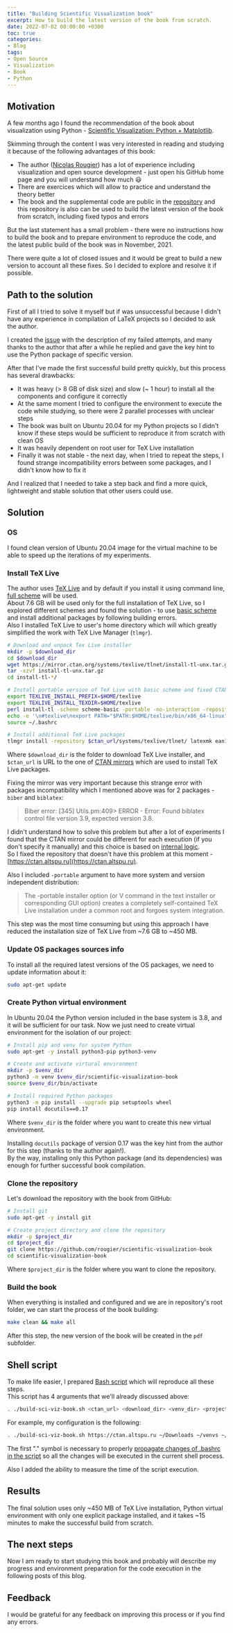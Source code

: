 ```yaml
---
title: "Building Scientific Visualization book"
excerpt: How to build the latest version of the book from scratch.
date: 2022-07-02 00:00:00 +0300
toc: true
categories:
- Blog
tags:
- Open Source
- Visualization
- Book
- Python
---
```


## Motivation
A few months ago I found the recommendation of the book about visualization using Python - [Scientific Visualization: Python + Matplotlib](https://github.com/rougier/scientific-visualization-book).  

Skimming through the content I was very interested in reading and studying it because of the following advantages of this book:
- The author ([Nicolas Rougier](https://github.com/rougier)) has a lot of experience including visualization and open source development - just open his GitHub home page and you will understand how much :smiley:
- There are exercices which will allow to practice and understand the theory better
- The book and the supplemental code are public in the [repository](https://github.com/rougier/scientific-visualization-book) and
this repository is also can be used to build the latest version of the book from scratch, including fixed typos and errors

But the last statement has a small problem - there were no instructions how to build the book and to prepare environment to reproduce the code, and the latest public build of the book was in November, 2021.  

There were quite a lot of closed issues and it would be great to build a new version to account all these fixes. So I decided to explore and resolve it if possible.

## Path to the solution
First of all I tried to solve it myself but if was unsuccessful because I didn't have any experience in compilation of LaTeX projects so I decided to ask the author.  

I created the [issue](https://github.com/rougier/scientific-visualization-book/issues/51) with the description of my failed attempts, and many thanks to the author that after a while he replied and gave the key hint to use the Python package of specific version.  

After that I've made the first successful build pretty quickly, but this process has several drawbacks:
- It was heavy (> 8 GB of disk size) and slow (~ 1 hour) to install all the components and configure it correctly
- At the same moment I tried to configure the environment to execute the code while studying, so there were 2 parallel processes with unclear steps
- The book was built on Ubuntu 20.04 for my Python projects so I didn't know if these steps would be sufficient to reproduce it from scratch with clean OS
- It was heavily dependent on root user for TeX Live installation
- Finally it was not stable - the next day, when I tried to repeat the steps, I found strange incompatibility errors between some packages, and I didn't know how to fix it  

And I realized that I needed to take a step back and find a more quick, lightweight and stable solution that other users could use.


## Solution
### OS
I found clean version of Ubuntu 20.04 image for the virtual machine to be able to speed up the iterations of my experiments.


### Install TeX Live
The author uses [TeX Live](https://tug.org/texlive/) and by default if you install it using command line, [full scheme](https://tug.org/svn/texlive/trunk/Master/tlpkg/tlpsrc/scheme-full.tlpsrc?view=markup) will be used.  
About 7.6 GB will be used only for the full installation of TeX Live, so I explored different schemes and found the solution - to use [basic scheme](https://tug.org/svn/texlive/trunk/Master/tlpkg/tlpsrc/scheme-basic.tlpsrc?view=markup) and install additional packages by following building errors.  
Also I installed TeX Live to user's home directory which will which greatly simplified the work with TeX Live Manager (`tlmgr`). 

```bash
# Download and unpack Tex Live installer
mkdir -p $download_dir
cd $download_dir
wget https://mirror.ctan.org/systems/texlive/tlnet/install-tl-unx.tar.gz
tar -xzvf install-tl-unx.tar.gz
cd install-tl-*/

# Install portable version of TeX Live with basic scheme and fixed CTAN repository
export TEXLIVE_INSTALL_PREFIX=$HOME/texlive
export TEXLIVE_INSTALL_TEXDIR=$HOME/texlive
perl install-tl -scheme scheme-basic -portable -no-interaction -repository $ctan_url/systems/texlive/tlnet/ 
echo -e '\n#texlive\nexport PATH="$PATH:$HOME/texlive/bin/x86_64-linux"\n' >> ~/.bashrc
source ~/.bashrc

# Install additional TeX Live packages
tlmgr install -repository $ctan_url/systems/texlive/tlnet/ latexmk ean13isbn ean ocr-b helvetic enumitem units emptypage biblatex quoting titlesec tocloft mdframed zref needspace biber xetex xcolor pdfpages hologo float pgf parskip fontspec microtype listings caption booktabs pdflscape
```
Where `$download_dir` is the folder to download TeX Live installer, and `$ctan_url` is URL to the one of [CTAN mirrors](https://www.ctan.org/mirrors) which are used to install TeX Live packages.   

Fixing the mirror was very important because this strange error with packages incompatibility which I mentioned above was for 2 packages - `biber` and `biblatex`:
> Biber error: [345] Utils.pm:409> ERROR - Error: Found biblatex control file version 3.9, expected version 3.8.

I didn't understand how to solve this problem but after a lot of experiments I found that the CTAN mirror could be different for each execution (if you don't specify it manually) and this choice is based on [internal logic](https://tex.stackexchange.com/questions/287166/how-does-the-tex-live-manager-pick-mirrors-if-none-is-manually-specified).  
So I fixed the repository that doesn't have this problem at this moment - [https://ctan.altspu.ru](https://ctan.altspu.ru).

Also I included `-portable` argument to have more system and version independent distribution:
> The -portable installer option (or V command in the text installer or corresponding GUI option) creates a completely self-contained TeX Live installation under a common root and forgoes system integration.

This step was the most time consuming but using this approach I have reduced the installation size of TeX Live from ~7.6 GB to ~450 MB.


### Update OS packages sources info
To install all the required latest versions of the OS packages, we need to update information about it:
```bash
sudo apt-get update
```

### Create Python virtual environment
In Ubuntu 20.04 the Python version included in the base system is 3.8, and it will be sufficient for our task. Now we just need to create virtual environment for the isolation of our project:
```bash
# Install pip and venv for system Python
sudo apt-get -y install python3-pip python3-venv

# Create and activate virtural environment
mkdir -p $venv_dir
python3 -m venv $venv_dir/scientific-visualization-book
source $venv_dir/bin/activate

# Install required Python packages
python3 -m pip install --upgrade pip setuptools wheel
pip install docutils==0.17
```
Where `$venv_dir` is the folder where you want to create this new virtual environment.

Installing `docutils` package of version 0.17 was the key hint from the author for this step (thanks to the author again!).   
By the way, installing only this Python package (and its dependencies) was enough for further successful book compilation.


### Clone the repository
Let's download the repository with the book from GitHub:
```bash
# Install git
sudo apt-get -y install git

# Create project directory and clone the repository
mkdir -p $project_dir
cd $project_dir
git clone https://github.com/rougier/scientific-visualization-book
cd scientific-visualization-book
```
Where `$project_dir` is the folder where you want to clone the repository.  


### Build the book
When everything is installed and configured and we are in repository's root folder, we can start the process of the book building:
```bash
make clean && make all
```
After this step, the new version of the book will be created in the `pdf` subfolder.


## Shell script
To make life easier, I prepared [Bash script](https://github.com/labdmitriy/sci-viz-book/blob/master/scripts/build_book.sh) which will reproduce all these steps.  
This script has 4 arguments that we'll already discussed above:
```bash
. ./build-sci-viz-book.sh <ctan_url> <download_dir> <venv_dir> <project_dir>
```

For example, my configuration is the following:
```bash
. ./build-sci-viz-book.sh https://ctan.altspu.ru ~/Downloads ~/venvs ~/education/sci-viz
```

The first "." symbol is necessary to properly [propagate changes of .bashrc in the script](https://askubuntu.com/a/1041348) so all the changes will be executed in the current shell process.  

Also I added the ability to measure the time of the script execution.


## Results
The final solution uses only ~450 MB of TeX Live installation, Python virtual environment with only one explicit package installed, and it takes ~15 minutes to make the successful build from scratch.


## The next steps
Now I am ready to start studying this book and probably will describe my progress and environment preparation for the code execution in the following posts of this blog.


## Feedback
I would be grateful for any feedback on improving this process or if you find any errors.
